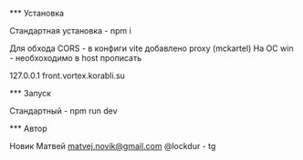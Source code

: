 *** Установка

Стандартная установка - npm i

Для обхода CORS - в конфиги vite добавлено proxy (mckartel)
На ОС win - необхоходимо в host прописать

127.0.0.1 front.vortex.korabli.su

*** Запуск 

Стандартный - npm run dev

*** Автор 

Новик Матвей
matvej.novik@gmail.com
@lockdur - tg